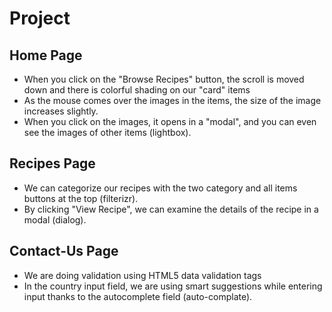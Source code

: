 # Project

## Home Page

- When you click on the "Browse Recipes" button, the scroll is moved down and there is colorful shading on our "card" items
- As the mouse comes over the images in the items, the size of the image increases slightly.
- When you click on the images, it opens in a "modal", and you can even see the images of other items (lightbox).

## Recipes Page

- We can categorize our recipes with the two category and all items buttons at the top (filterizr).
- By clicking "View Recipe", we can examine the details of the recipe in a modal (dialog).

## Contact-Us Page

- We are doing validation using HTML5 data validation tags
- In the country input field, we are using smart suggestions while entering input thanks to the autocomplete field (auto-complate).
